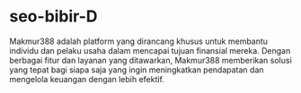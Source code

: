 # seo-bibir-D
Makmur388 adalah platform yang dirancang khusus untuk membantu individu dan pelaku usaha dalam mencapai tujuan finansial mereka. Dengan berbagai fitur dan layanan yang ditawarkan, Makmur388 memberikan solusi yang tepat bagi siapa saja yang ingin meningkatkan pendapatan dan mengelola keuangan dengan lebih efektif.
